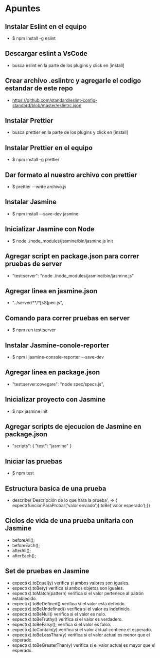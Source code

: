 # Apuntes

## Instalar Eslint en el equipo
* $ npm install -g eslint

## Descargar eslint a VsCode
* busca eslint en la parte de los plugins y click en [install]

## Crear archivo .eslintrc y agregarle el codigo estandar de este repo
* https://github.com/standard/eslint-config-standard/blob/master/eslintrc.json

## Instalar Prettier
* busca prettier en la parte de los plugins y click en [install]

## Instalar Prettier en el equipo
* $ npm install -g prettier

## Dar formato al nuestro archivo con prettier
* $ prettier --write archivo.js

## Instalar Jasmine
* $ npm install --save-dev jasmine

## Inicializar Jasmine con Node
* $ node ./node_modules/jasmine/bin/jasmine.js init

## Agregar script en package.json para correr pruebas de server
* "test:server": "node ./node_modules/jasmine/bin/jasmine.js"

## Agregar linea en jasmine.json
* "../server/**/*[sS]pec.js",

## Comando para correr pruebas en server
* $ npm run test:server

## Instalar Jasmine-conole-reporter
* $ npm i jasmine-console-reporter --save-dev

## Agregar linea en package.json
* "test:server:covegare": "node spec/specs.js",

## Inicializar proyecto con Jasmine
* $ npx jasmine init

## Agregar scripts de ejecucion de Jasmine en package.json
* "scripts": { "test": "jasmine" }

## Iniciar las pruebas
* $ npm test

## Estructura basica de una prueba
* describe('Descripción de lo que hara la prueba', => {
    expect(funcionParaProbar('valor enviado')).toBe('valor esperado');})

## Ciclos de vida de una prueba unitaria con Jasmine
* beforeAll();
* beforeEach();
* afterAll();
* afterEach();

## Set de pruebas en Jasmine
* expect(x).toEqual(y) verifica si ambos valores son iguales.
* expect(x).toBe(y) verifica si ambos objetos son iguales.
* expect(x).toMatch(pattern) verifica si el valor pertenece al patrón establecido.
* expect(x).toBeDefined() verifica si el valor está definido.
* expect(x).toBeUndefined() verifica si el valor es indefinido.
* expect(x).toBeNull() verifica si el valor es nulo.
* expect(x).toBeTruthy() verifica si el valor es verdadero.
* expect(x).toBeFalsy(); verifica si el valor es falso.
* expect(x).toContain(y) verifica si el valor actual contiene el esperado.
* expect(x).toBeLessThan(y) verifica si el valor actual es menor que el esperado.
* expect(x).toBeGreaterThan(y) verifica si el valor actual es mayor que el esperado.